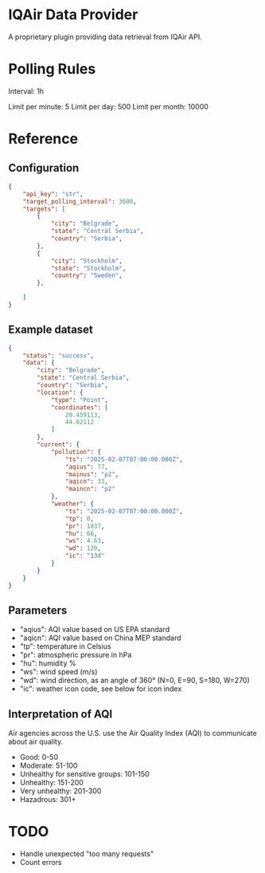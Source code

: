 # IQAir Data Provider

A proprietary plugin providing data retrieval from IQAir API.

# Polling Rules

Interval: 1h

Limit per minute: 5
Limit per day: 500
Limit per month: 10000

# Reference

## Configuration

```json
{
    "api_key": "str",
    "target_polling_interval": 3600,
    "targets": [
        {
            "city": "Belgrade",
            "state": "Central Serbia",
            "country": "Serbia",
        },
        {
            "city": "Stockholm",
            "state": "Stockholm",
            "country": "Sweden",
        },

    ]
}
```

## Example dataset

```json
{
    "status": "success",
    "data": {
        "city": "Belgrade",
        "state": "Central Serbia",
        "country": "Serbia",
        "location": {
            "type": "Point",
            "coordinates": [
                20.459113,
                44.82112
            ]
        },
        "current": {
            "pollution": {
                "ts": "2025-02-07T07:00:00.000Z",
                "aqius": 77,
                "mainus": "p2",
                "aqicn": 33,
                "maincn": "p2"
            },
            "weather": {
                "ts": "2025-02-07T07:00:00.000Z",
                "tp": 0,
                "pr": 1037,
                "hu": 66,
                "ws": 4.63,
                "wd": 120,
                "ic": "13d"
            }
        }
    }
}
```

## Parameters

* "aqius": AQI value based on US EPA standard
* "aqicn": AQI value based on China MEP standard
* "tp": temperature in Celsius
* "pr": atmospheric pressure in hPa
* "hu": humidity %
* "ws": wind speed (m/s)
* "wd": wind direction, as an angle of 360° (N=0, E=90, S=180, W=270)
* "ic": weather icon code, see below for icon index

## Interpretation of AQI

Air agencies across the U.S. use the Air Quality Index (AQI) to communicate about air quality.

* Good: 0-50
* Moderate: 51-100
* Unhealthy for sensitive groups: 101-150
* Unhealthy: 151-200
* Very unhealthy: 201-300
* Hazadrous: 301+

# TODO

* Handle unexpected "too many requests"
* Count errors

